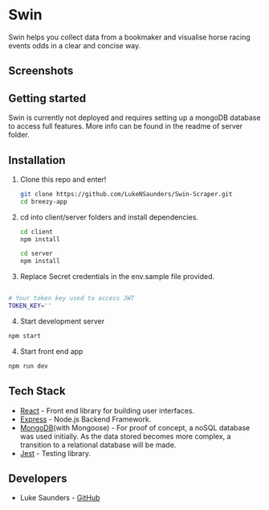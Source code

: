# Swin

Swin helps you collect data from a bookmaker and visualise horse racing events odds in a clear and concise way.

## Screenshots

## Getting started

Swin is currently not deployed and requires setting up a mongoDB database to access full features. More info can be found in the readme of server folder. 


## Installation

1. Clone this repo and enter!

   ```bash
   git clone https://github.com/LukeNSaunders/Swin-Scraper.git
   cd breezy-app
   ```

2. cd into client/server folders and install dependencies.

   ```bash
   cd client 
   npm install
   
   cd server 
   npm install
   ```
  

3. Replace Secret credentials in the env.sample file provided. 
```bash 

# Your token key used to access JWT 
TOKEN_KEY=''

```

4. Start development server

```bash 
npm start 
```
4. Start front end app 
```bash 
npm run dev 
```


## Tech Stack

* [React](https://github.com/facebook/react) -  Front end library for building user interfaces. 
* [Express](https://github.com/auth0/nextjs-auth0) - Node.js Backend Framework. 
* [MongoDB](https://github.com/mongodb)(with Mongoose) - For proof of concept, a noSQL database was used initially. As the data stored becomes more complex, a transition to a relational database will be made.
* [Jest](https://github.com/facebook/jest) - Testing library. 

## Developers

* Luke Saunders - [GitHub](https://github.com/LukeNSaunders)
